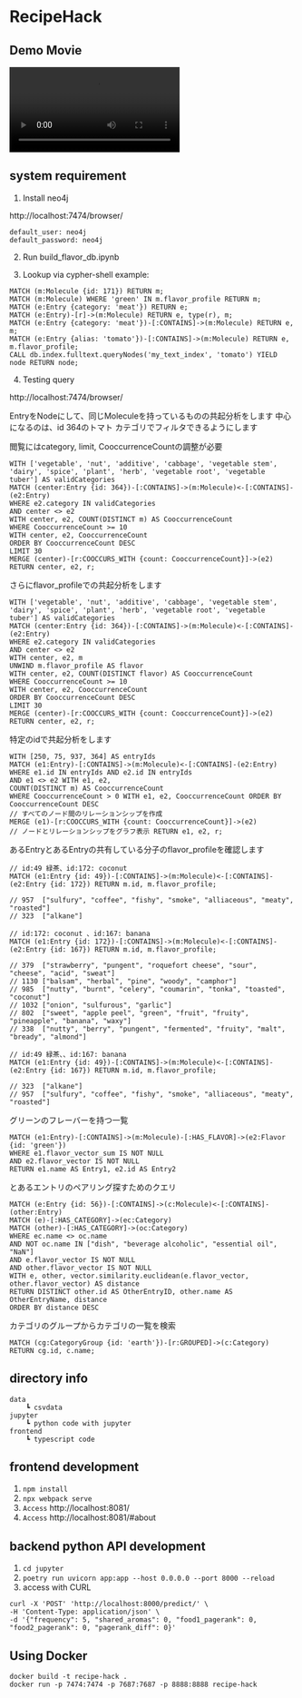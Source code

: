 # RecipeHack

## Demo Movie
<video src="https://github.com/user-attachments/assets/1db8176e-4969-4e58-9827-73950b30382f" controls></video>

## system requirement
1. Install neo4j

http://localhost:7474/browser/

```
default_user: neo4j
default_password: neo4j
```

2. Run build_flavor_db.ipynb

3. Lookup via cypher-shell
example:  
```
MATCH (m:Molecule {id: 171}) RETURN m;
MATCH (m:Molecule) WHERE 'green' IN m.flavor_profile RETURN m;
MATCH (e:Entry {category: 'meat'}) RETURN e;
MATCH (e:Entry)-[r]->(m:Molecule) RETURN e, type(r), m;
MATCH (e:Entry {category: 'meat'})-[:CONTAINS]->(m:Molecule) RETURN e, m;
MATCH (e:Entry {alias: 'tomato'})-[:CONTAINS]->(m:Molecule) RETURN e, m.flavor_profile;
CALL db.index.fulltext.queryNodes('my_text_index', 'tomato') YIELD node RETURN node;
```

4. Testing query

http://localhost:7474/browser/


EntryをNodeにして、同じMoleculeを持っているものの共起分析をします
中心になるのは、id 364のトマト
カテゴリでフィルタできるようにします

閲覧にはcategory, limit, CooccurrenceCountの調整が必要

```
WITH ['vegetable', 'nut', 'additive', 'cabbage', 'vegetable stem', 'dairy', 'spice', 'plant', 'herb', 'vegetable root', 'vegetable tuber'] AS validCategories
MATCH (center:Entry {id: 364})-[:CONTAINS]->(m:Molecule)<-[:CONTAINS]-(e2:Entry)
WHERE e2.category IN validCategories
AND center <> e2
WITH center, e2, COUNT(DISTINCT m) AS CooccurrenceCount
WHERE CooccurrenceCount >= 10
WITH center, e2, CooccurrenceCount
ORDER BY CooccurrenceCount DESC
LIMIT 30
MERGE (center)-[r:COOCCURS_WITH {count: CooccurrenceCount}]->(e2)
RETURN center, e2, r;
```

さらにflavor_profileでの共起分析をします
```
WITH ['vegetable', 'nut', 'additive', 'cabbage', 'vegetable stem', 'dairy', 'spice', 'plant', 'herb', 'vegetable root', 'vegetable tuber'] AS validCategories
MATCH (center:Entry {id: 364})-[:CONTAINS]->(m:Molecule)<-[:CONTAINS]-(e2:Entry)
WHERE e2.category IN validCategories
AND center <> e2
WITH center, e2, m
UNWIND m.flavor_profile AS flavor
WITH center, e2, COUNT(DISTINCT flavor) AS CooccurrenceCount
WHERE CooccurrenceCount >= 10
WITH center, e2, CooccurrenceCount
ORDER BY CooccurrenceCount DESC
LIMIT 30
MERGE (center)-[r:COOCCURS_WITH {count: CooccurrenceCount}]->(e2)
RETURN center, e2, r;

```

特定のidで共起分析をします

```
WITH [250, 75, 937, 364] AS entryIds 
MATCH (e1:Entry)-[:CONTAINS]->(m:Molecule)<-[:CONTAINS]-(e2:Entry)
WHERE e1.id IN entryIds AND e2.id IN entryIds 
AND e1 <> e2 WITH e1, e2, 
COUNT(DISTINCT m) AS CooccurrenceCount 
WHERE CooccurrenceCount > 0 WITH e1, e2, CooccurrenceCount ORDER BY CooccurrenceCount DESC
// すべてのノード間のリレーションシップを作成 
MERGE (e1)-[r:COOCCURS_WITH {count: CooccurrenceCount}]->(e2)  
// ノードとリレーションシップをグラフ表示 RETURN e1, e2, r;
```

あるEntryとあるEntryの共有している分子のflavor_profileを確認します
```
// id:49 緑茶、id:172: coconut 
MATCH (e1:Entry {id: 49})-[:CONTAINS]->(m:Molecule)<-[:CONTAINS]-(e2:Entry {id: 172}) RETURN m.id, m.flavor_profile;

// 957	["sulfury", "coffee", "fishy", "smoke", "alliaceous", "meaty", "roasted"]
// 323	["alkane"]
```

```
// id:172: coconut 、id:167: banana 
MATCH (e1:Entry {id: 172})-[:CONTAINS]->(m:Molecule)<-[:CONTAINS]-(e2:Entry {id: 167}) RETURN m.id, m.flavor_profile;

// 379	["strawberry", "pungent", "roquefort cheese", "sour", "cheese", "acid", "sweat"]
// 1130	["balsam", "herbal", "pine", "woody", "camphor"]
// 985	["nutty", "burnt", "celery", "coumarin", "tonka", "toasted", "coconut"]
// 1032	["onion", "sulfurous", "garlic"]
// 802	["sweet", "apple peel", "green", "fruit", "fruity", "pineapple", "banana", "waxy"]
// 338	["nutty", "berry", "pungent", "fermented", "fruity", "malt", "bready", "almond"]
```

```
// id:49 緑茶、、id:167: banana 
MATCH (e1:Entry {id: 49})-[:CONTAINS]->(m:Molecule)<-[:CONTAINS]-(e2:Entry {id: 167}) RETURN m.id, m.flavor_profile;

// 323	["alkane"]
// 957	["sulfury", "coffee", "fishy", "smoke", "alliaceous", "meaty", "roasted"]
```

グリーンのフレーバーを持つ一覧
```
MATCH (e1:Entry)-[:CONTAINS]->(m:Molecule)-[:HAS_FLAVOR]->(e2:Flavor {id: 'green'})
WHERE e1.flavor_vector_sum IS NOT NULL
AND e2.flavor_vector IS NOT NULL
RETURN e1.name AS Entry1, e2.id AS Entry2
```

とあるエントリのペアリング探すためのクエリ
```
MATCH (e:Entry {id: 56})-[:CONTAINS]->(c:Molecule)<-[:CONTAINS]-(other:Entry)
MATCH (e)-[:HAS_CATEGORY]->(ec:Category)
MATCH (other)-[:HAS_CATEGORY]->(oc:Category)
WHERE ec.name <> oc.name
AND NOT oc.name IN ["dish", "beverage alcoholic", "essential oil", "NaN"]
AND e.flavor_vector IS NOT NULL
AND other.flavor_vector IS NOT NULL
WITH e, other, vector.similarity.euclidean(e.flavor_vector, other.flavor_vector) AS distance
RETURN DISTINCT other.id AS OtherEntryID, other.name AS OtherEntryName, distance
ORDER BY distance DESC
````

カテゴリのグループからカテゴリの一覧を検索
```
MATCH (cg:CategoryGroup {id: 'earth'})-[r:GROUPED]->(c:Category)
RETURN cg.id, c.name;
```

## directory info
```
data
    ┗ csvdata
jupyter
    ┗ python code with jupyter
frontend
    ┗ typescript code
```

## frontend development
1. `npm install`
2. `npx webpack serve`
3. `Access` http://localhost:8081/
4. `Access` http://localhost:8081/#about

## backend python API development
1. `cd jupyter`
2. `poetry run uvicorn app:app --host 0.0.0.0 --port 8000 --reload`
3. access with CURL
```
curl -X 'POST' 'http://localhost:8000/predict/' \
-H 'Content-Type: application/json' \
-d '{"frequency": 5, "shared_aromas": 0, "food1_pagerank": 0, "food2_pagerank": 0, "pagerank_diff": 0}'
```

##  Using Docker
```
docker build -t recipe-hack .
docker run -p 7474:7474 -p 7687:7687 -p 8888:8888 recipe-hack
```
